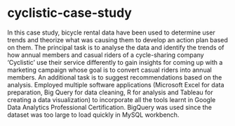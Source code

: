# cyclistic-case-study
In this case study, bicycle rental data have been used to determine user trends and theorize what was causing them to develop an action plan based on them.
The principal task is to analyse the data and identify the trends of how annual members and casual riders of a cycle-sharing company ‘Cyclistic’ use their service differently to gain insights for coming up with a marketing campaign whose goal is to convert casual riders into annual members. An additional task is to suggest recommendations based on the analysis.
Employed multiple software applications (Microsoft Excel for data preparation, Big Query for data cleaning, R for analysis and Tableau for creating a data visualization) to incorporate all the tools learnt in Google Data Analytics Professional Certification. BigQuery was used since the dataset was too large to load quickly in MySQL workbench.
